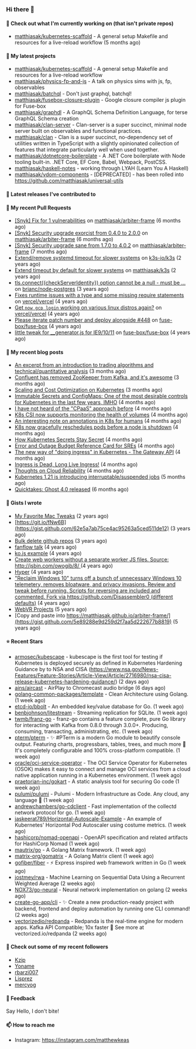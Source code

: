 ### Hi there 👋

#### 👷 Check out what I'm currently working on (that isn't private repos)

- [matthiasak/kubernetes-scaffold](https://github.com/matthiasak/kubernetes-scaffold) - A general setup Makefile and resources for a live-reload workflow (5 months ago)

#### 🌱 My latest projects

- [matthiasak/kubernetes-scaffold](https://github.com/matthiasak/kubernetes-scaffold) - A general setup Makefile and resources for a live-reload workflow
- [matthiasak/physics-fp-and-js](https://github.com/matthiasak/physics-fp-and-js) - A talk on physics sims with js, fp, observables
- [matthiasak/batchql](https://github.com/matthiasak/batchql) - Don&#39;t just graphql, batchql!
- [matthiasak/fusebox-closure-plugin](https://github.com/matthiasak/fusebox-closure-plugin) - Google closure compiler js plugin for Fuse-box
- [matthiasak/graphdl](https://github.com/matthiasak/graphdl) - A GraphQL Schema Definition Language, for terse GraphQL Schema creation
- [matthiasak/clan-server](https://github.com/matthiasak/clan-server) - Clan-server is a super succinct, minimal node server built on observables and functional practices.
- [matthiasak/clan](https://github.com/matthiasak/clan) - Clan is a super succinct, no-dependency set of utilities written in TypeScript with a slightly opinionated collection of features that integrate particularly well when used together.
- [matthiasak/dotnetcore-boilerplate](https://github.com/matthiasak/dotnetcore-boilerplate) - A .NET Core boilerplate with Node tooling built-in. .NET Core, EF Core, Babel, Webpack, PostCSS.
- [matthiasak/haskell-notes](https://github.com/matthiasak/haskell-notes) - working through LYAH (Learn You A Haskell)
- [matthiasak/vdom-components](https://github.com/matthiasak/vdom-components) - [DEPRECATED] - has been rolled into https://github.com/matthiasak/universal-utils

#### 🔭 Latest releases I've contributed to


#### 🔨 My recent Pull Requests

- [[Snyk] Fix for 1 vulnerabilities](https://github.com/matthiasak/arbiter-frame/pull/25) on [matthiasak/arbiter-frame](https://github.com/matthiasak/arbiter-frame) (6 months ago)
- [[Snyk] Security upgrade exorcist from 0.4.0 to 2.0.0](https://github.com/matthiasak/arbiter-frame/pull/24) on [matthiasak/arbiter-frame](https://github.com/matthiasak/arbiter-frame) (6 months ago)
- [[Snyk] Security upgrade sane from 1.7.0 to 4.0.2](https://github.com/matthiasak/arbiter-frame/pull/23) on [matthiasak/arbiter-frame](https://github.com/matthiasak/arbiter-frame) (7 months ago)
- [Extend/remove systemd timeout for slower systems](https://github.com/k3s-io/k3s/pull/226) on [k3s-io/k3s](https://github.com/k3s-io/k3s) (2 years ago)
- [Extend timeout by default for slower systems](https://github.com/matthiasak/k3s/pull/1) on [matthiasak/k3s](https://github.com/matthiasak/k3s) (2 years ago)
- [tls.connect({checkServerIdentity}) option cannot be a null - must be …](https://github.com/brianc/node-postgres/pull/1638) on [brianc/node-postgres](https://github.com/brianc/node-postgres) (3 years ago)
- [Fixes runtime issues with a type and some missing require statements](https://github.com/vercel/vercel/pull/946) on [vercel/vercel](https://github.com/vercel/vercel) (4 years ago)
- [Get `now gcp login` working on various linux distros again?](https://github.com/vercel/vercel/pull/944) on [vercel/vercel](https://github.com/vercel/vercel) (4 years ago)
- [Please iterate patch number and deploy alongside #448](https://github.com/fuse-box/fuse-box/pull/450) on [fuse-box/fuse-box](https://github.com/fuse-box/fuse-box) (4 years ago)
- [little tweak for __generator.js for IE9/10/11](https://github.com/fuse-box/fuse-box/pull/448) on [fuse-box/fuse-box](https://github.com/fuse-box/fuse-box) (4 years ago)

#### 📜 My recent blog posts

- [An excerpt from an introduction to trading algorithms and technical/quantitative analysis](https://keas.app/an-excerpt-from-an-introduction-to-trading-algorithms-and-technical-quantitative-analysis/) (3 months ago)
- [Confluent has removed ZooKeeper from Kafka, and it&#39;s awesome](https://keas.app/confluent-has-removed-zookeeper-from-kafka-and-its-awesome/) (3 months ago)
- [Scaling and Cost Optimization on Kubernetes](https://keas.app/scaling-architectures-and-costs/) (3 months ago)
- [Immutable Secrets and ConfigMaps: One of the most desirable controls for Kubernetes in the last few years, IMHO](https://keas.app/immutable-secrets-and-configmaps-one-of-the-most-desirable-controls-for-kubernetes-in-the-last-few-years-imho/) (4 months ago)
- [I have not heard of the &#34;CPaaS&#34; approach before](https://keas.app/i-have-not-heard-of-the-cpaas-approach-before/) (4 months ago)
- [K8s CSI now supports monitoring the health of volumes](https://keas.app/k8s-csi-now-supports-monitoring-the-health-of-volumes/) (4 months ago)
- [An interesting note on annotations in K8s for humans](https://keas.app/an-interesting-note-on-annotations-in-k8s-for-humans/) (4 months ago)
- [K8s now gracefully reschedules pods before a node is shutdown](https://keas.app/k8s-now-gracefully-reschedules-pods-before-a-node-is-shutdown/) (4 months ago)
- [How Kubernetes Secrets Stay Secret](https://keas.app/how-kubernetes-secrets-stay-secret/) (4 months ago)
- [Error and Outage Budget Reference Card for SREs](https://keas.app/error-and-outage-budget-reference-card-for-sres/) (4 months ago)
- [The new way of &#34;doing ingress&#34; in Kubernetes - The Gateway API](https://keas.app/the-new-way-of-doing-ingress-in-kubernetes-the-gateway-api/) (4 months ago)
- [Ingress is Dead, Long Live Ingress!](https://keas.app/ingress-is-dead-long-live-ingress/) (4 months ago)
- [Thoughts on Cloud Reliability](https://keas.app/cloud-operations-checklist/) (4 months ago)
- [Kubernetes 1.21 is introducing interruptable/suspended jobs](https://keas.app/kubernetes-1-21-is-introducing-interruptable-suspended-jobs/) (5 months ago)
- [Quicktakes: Ghost 4.0 released](https://keas.app/quicktakes-ghost-4-0-released/) (6 months ago)

#### 📓 Gists I wrote

- [My Favorite Mac Tweaks](https://gist.github.com/e94e962b3966e7e1015f4a62b5c2e7ff) (2 years ago)
- [https://git.io/fNw6B](https://gist.github.com/62e5a7ab75ce4ac95263a5ced511de12) (3 years ago)
- [Bulk delete github repos](https://gist.github.com/3213ba5e44be3b08bb84fb667d54d1e7) (3 years ago)
- [fanflow talk](https://gist.github.com/e983d8424a1e7d51f0e45f3a844a5b0e) (4 years ago)
- [ko.js example](https://gist.github.com/4a6bf89be55fb8748df99f8fc8d068e1) (4 years ago)
- [Create web workers without a separate worker JS files.
Source: http://jsbin.com/owogib/8/ ](https://gist.github.com/e7a7761a8d695c3f4ad39fc7c191243c) (4 years ago)
- [Hyper](https://gist.github.com/1004db7c17e6549102f764a43d8a602c) (4 years ago)
- [&#34;Reclaim Windows 10&#34; turns off a bunch of unnecessary Windows 10 telemetery, removes bloatware, and privacy invasions. Review and tweak before running. Scripts for reversing are included and commented. Fork via https://github.com/Disassembler0 (different defaults)](https://gist.github.com/8f110d34c51b6aca60b4e7291155b92e) (4 years ago)
- [WebVR Projects](https://gist.github.com/5771cff8f97e927d73233807d8cb968c) (5 years ago)
- [Copy and paste into https://matthiasak.github.io/arbiter-frame/](https://gist.github.com/5e89288e9d259d2f7aa5d222677b8819) (5 years ago)

#### ⭐ Recent Stars

- [armosec/kubescape](https://github.com/armosec/kubescape) - kubescape is the first tool for testing if Kubernetes is deployed securely as defined in Kubernetes Hardening Guidance by to NSA and CISA (https://www.nsa.gov/News-Features/Feature-Stories/Article-View/Article/2716980/nsa-cisa-release-kubernetes-hardening-guidance/)  (2 days ago)
- [ains/aircast](https://github.com/ains/aircast) - AirPlay to Chromecast audio bridge (6 days ago)
- [golang-common-packages/template](https://github.com/golang-common-packages/template) - Clean Architecture using Golang. (1 week ago)
- [etcd-io/bbolt](https://github.com/etcd-io/bbolt) - An embedded key/value database for Go. (1 week ago)
- [benbjohnson/litestream](https://github.com/benbjohnson/litestream) - Streaming replication for SQLite. (1 week ago)
- [twmb/franz-go](https://github.com/twmb/franz-go) - franz-go contains a feature complete, pure Go library for interacting with Kafka from 0.8.0 through 3.0.0&#43;. Producing, consuming, transacting, administrating, etc. (1 week ago)
- [pterm/pterm](https://github.com/pterm/pterm) - ✨ #PTerm is a modern Go module to beautify console output. Featuring charts, progressbars, tables, trees, and much more 🚀 It&#39;s completely configurable and 100% cross-platform compatible. (1 week ago)
- [oracle/oci-service-operator](https://github.com/oracle/oci-service-operator) - The OCI Service Operator for Kubernetes (OSOK) makes it easy to connect and manage OCI services from a cloud native application running in a Kubernetes environment. (1 week ago)
- [praetorian-inc/gokart](https://github.com/praetorian-inc/gokart) - A static analysis tool for securing Go code (1 week ago)
- [pulumi/pulumi](https://github.com/pulumi/pulumi) - Pulumi - Modern Infrastructure as Code. Any cloud, any language 🚀 (1 week ago)
- [andrewchambers/go-cdclient](https://github.com/andrewchambers/go-cdclient) - Fast implementation of the collectd network protocol for go. (1 week ago)
- [jaskeerat789/Horizontal-Autoscale-Example](https://github.com/jaskeerat789/Horizontal-Autoscale-Example) - An example of Kubernetes&#39; Horizontal Pod Autoscaler using costume metrics. (1 week ago)
- [hashicorp/nomad-openapi](https://github.com/hashicorp/nomad-openapi) - OpenAPI specification and related artifacts for HashiCorp Nomad (1 week ago)
- [mautrix/go](https://github.com/mautrix/go) - A Golang Matrix framework. (1 week ago)
- [matrix-org/gomatrix](https://github.com/matrix-org/gomatrix) - A Golang Matrix client (1 week ago)
- [gofiber/fiber](https://github.com/gofiber/fiber) - ⚡️ Express inspired web framework written in Go (1 week ago)
- [jostmey/rwa](https://github.com/jostmey/rwa) - Machine Learning on Sequential Data Using a Recurrent Weighted Average (2 weeks ago)
- [NOX73/go-neural](https://github.com/NOX73/go-neural) - Neural network implementation on golang (2 weeks ago)
- [create-go-app/cli](https://github.com/create-go-app/cli) - ✨ Create a new production-ready project with backend, frontend and deploy automation by running one CLI command! (2 weeks ago)
- [vectorizedio/redpanda](https://github.com/vectorizedio/redpanda) - Redpanda is the real-time engine for modern apps.  Kafka API Compatible; 10x faster 🚀    See more at vectorized.io/redpanda (2 weeks ago)

#### 👯 Check out some of my recent followers

- [Kzip](https://github.com/Kzip)
- [Yoname](https://github.com/Yoname)
- [rbarzi007](https://github.com/rbarzi007)
- [Lisprez](https://github.com/Lisprez)
- [mercyog](https://github.com/mercyog)

#### 💬 Feedback

Say Hello, I don't bite!

#### 📫 How to reach me

- Instagram: https://instagram.com/matthewkeas

